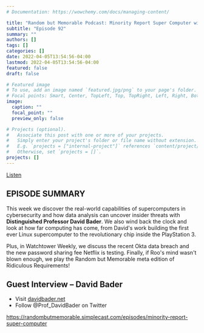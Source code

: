 ```yaml
---
# Documentation: https://wowchemy.com/docs/managing-content/

title: "Random but Memorable Podcast: Minority Report Super Computer with David Bader"
subtitle: "Episode 92"
summary: ""
authors: []
tags: []
categories: []
date: 2022-04-05T13:54:56-04:00
lastmod: 2022-04-05T13:54:56-04:00
featured: false
draft: false

# Featured image
# To use, add an image named `featured.jpg/png` to your page's folder.
# Focal points: Smart, Center, TopLeft, Top, TopRight, Left, Right, BottomLeft, Bottom, BottomRight.
image:
  caption: ""
  focal_point: ""
  preview_only: false

# Projects (optional).
#   Associate this post with one or more of your projects.
#   Simply enter your project's folder or file name without extension.
#   E.g. `projects = ["internal-project"]` references `content/project/deep-learning/index.md`.
#   Otherwise, set `projects = []`.
projects: []
---
```


[Listen](episode-9-2-v5.mp3)

## EPISODE SUMMARY ##

This week we discover the real-world capabilities of supercomputers in cybersecurity and how data analysis can uncover insider threats with **Distinguished Professor David Bader**. We also wind back the clock and look at how far computing has come, from David's work building the first ever Linux supercomputer to the revolutionary chip inside the PlayStation 3.

Plus, in Watchtower Weekly, we discuss the recent Okta data breach and the new password sharing fee Netflix is testing. Finally, if Roo's mind wasn't blown enough, we play the Random but Memorable meta edition of Ridiculous Requirements!

## Guest Interview –  David Bader ##

* Visit [davidbader.net](https://davidbader.net/)
* Follow @Prof_DavidBader on Twitter


https://randombutmemorable.simplecast.com/episodes/minority-report-super-computer
